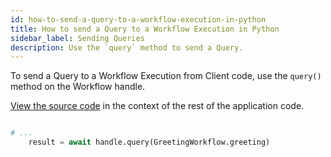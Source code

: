 ```yaml
---
id: how-to-send-a-query-to-a-workflow-execution-in-python
title: How to send a Query to a Workflow Execution in Python
sidebar_label: Sending Queries
description: Use the `query` method to send a Query.
---
```


<!-- DO NOT EDIT THIS FILE DIRECTLY.
THIS FILE IS GENERATED from https://github.com/temporalio/documentation/blob/main/sample-apps/python/query_your_workflow/query_dacx.py. -->

To send a Query to a Workflow Execution from Client code, use the `query()` method on the Workflow handle.

<div class="copycode-notice-container"><a href="https://github.com/temporalio/documentation/blob/main/sample-apps/python/query_your_workflow/query_dacx.py">View the source code</a> in the context of the rest of the application code.</div>

```python

# ...
    result = await handle.query(GreetingWorkflow.greeting)
```

